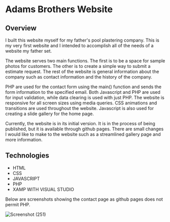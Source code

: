 # Adams Brothers Website

## Overview
I built this website myself for my father's pool plastering company. This is my very first website and I intended to accomplish all of the needs of a website my father set. 

The website serves two main functions. The first is to be a space for sample photos for customers. The other is to create a simple way to submit a estimate request. The rest of the website is general information about the company such as contact information and the history of the company. 

PHP are used for the contact form using the main() function and sends the form information to the specified email. Both Javascript and PHP are used for input validation, while data clearing is used with just PHP. The website is responsive for all screen sizes using media queries. CSS animations and transitions are used throughout the website. Javascript is also used for creating a slide gallery for the home page. 

Currently, the website is in its initial version. It is in the process of being published, but it is available through github pages. There are small changes I would like to make to the website such as a streamlined gallery page and more information. 

## Technologies
* HTML
* CSS
* JAVASCRIPT
* PHP 
* XAMP WITH VISUAL STUDIO 

Below are screenshots showing the contact page as github pages does not permit PHP. 

![Screenshot (251)](https://user-images.githubusercontent.com/78715643/147620430-cf70177c-8cc1-4628-9485-c2814406bfdf.png)

